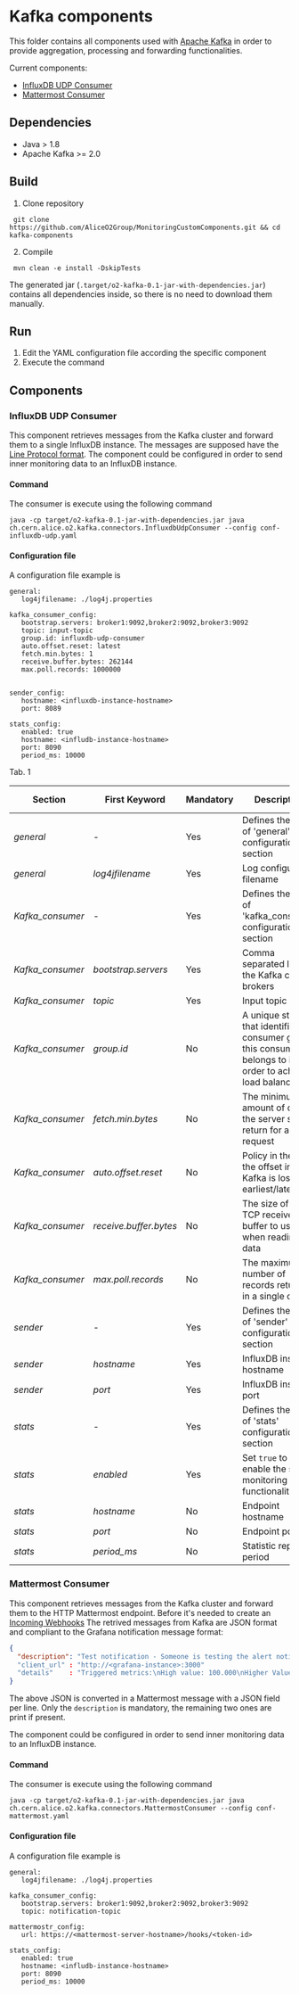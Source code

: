
# Kafka components
This folder contains all components used with [Apache Kafka](https://kafka.apache.org) in order to provide aggregation, processing and forwarding functionalities. 

Current components:
- [InfluxDB UDP Consumer]()
- [Mattermost Consumer]()

## Dependencies
- Java > 1.8
- Apache Kafka >= 2.0
	
## Build
1. Clone repository
```
 git clone https://github.com/AliceO2Group/MonitoringCustomComponents.git && cd kafka-components 
```
2. Compile
```
 mvn clean -e install -DskipTests 
```

The generated jar (`.target/o2-kafka-0.1-jar-with-dependencies.jar`) contains all dependencies inside, so there is no need to download them manually.

## Run

1. Edit the YAML configuration file according the specific component
2. Execute the command

## Components

### InfluxDB UDP Consumer
This component retrieves messages from the Kafka cluster and forward them to a single InfluxDB instance. 
The messages are supposed have the [Line Protocol format](https://docs.influxdata.com/influxdb/v1.7/write_protocols/line_protocol_reference/).
The component could be configured in order to send inner monitoring data to an InfluxDB instance.

#### Command
The consumer is execute using the following command

```
java -cp target/o2-kafka-0.1-jar-with-dependencies.jar java ch.cern.alice.o2.kafka.connectors.InfluxdbUdpConsumer --config conf-influxdb-udp.yaml
```

#### Configuration file 
A configuration file example is

```
general:
   log4jfilename: ./log4j.properties

kafka_consumer_config:
   bootstrap.servers: broker1:9092,broker2:9092,broker3:9092
   topic: input-topic
   group.id: influxdb-udp-consumer
   auto.offset.reset: latest
   fetch.min.bytes: 1
   receive.buffer.bytes: 262144
   max.poll.records: 1000000


sender_config:
   hostname: <influxdb-instance-hostname>
   port: 8089

stats_config:
   enabled: true
   hostname: <infludb-instance-hostname>
   port: 8090
   period_ms: 10000
```

Tab. 1

| Section | First Keyword | Mandatory | Description | Default value |
| --------| --------------| ----------| ----------- | ------------- |
| *general* | -          | Yes    | Defines the start of 'general' configuration section | - |
| *general* | *log4jfilename* | Yes | Log configuration filename | - |
| *Kafka_consumer* | - | Yes | Defines the start of 'kafka_consumer' configuration section | - |
| *Kafka_consumer* | *bootstrap.servers* | Yes | Comma separated list of the Kafka cluster brokers | - |
| *Kafka_consumer* | *topic* | Yes | Input topic | - |
| *Kafka_consumer* | *group.id* | No | A unique string that identifies the consumer group this consumer belongs to in order to achive load balancing | infludb-udp-consumer |
| *Kafka_consumer* | *fetch.min.bytes* | No | The minimum amount of data the server should return for a fetch request | 1 |
| *Kafka_consumer* | *auto.offset.reset* | No | Policy in the case the offset in Kafka is lost: earliest/latest | latest |
| *Kafka_consumer* | *receive.buffer.bytes* | No | The size of the TCP receive buffer to use when reading data | 262144 |
| *Kafka_consumer* | *max.poll.records* | No | The maximum number of records returned in a single call | 1000000 |
| *sender* | - | Yes | Defines the start of 'sender' configuration section | 
| *sender* | *hostname* | Yes | InfluxDB instance hostname | 
| *sender* | *port* | Yes | InfluxDB instance port | 
| *stats* | - | Yes | Defines the start of 'stats' configuration section | 
| *stats* | *enabled* | Yes | Set `true` to enable the self-monitoring functionality | 
| *stats*  | *hostname* | No | Endpoint hostname | 
| *stats*  | *port*   | No | Endpoint port |
| *stats*  | *period_ms* | No | Statistic report period |



### Mattermost Consumer
This component retrieves messages from the Kafka cluster and forward them to the HTTP Mattermost endpoint. 
Before it's needed to create an [Incoming Webhooks](https://docs.mattermost.com/developer/webhooks-incoming.html) 
The retrived messages from Kafka are JSON format and compliant to the Grafana notification message format:

```JSON
{
  "description": "Test notification - Someone is testing the alert notification within grafana"
  "client_url" : "http://<grafana-instance>:3000"
  "details"    : "Triggered metrics:\nHigh value: 100.000\nHigher Value: 200.000"
}
```

The above JSON is converted in a Mattermost message with a JSON field per line. 
Only the `description` is mandatory, the remaining two ones are print if present.

 
The component could be configured in order to send inner monitoring data to an InfluxDB instance.

#### Command
The consumer is execute using the following command

```
java -cp target/o2-kafka-0.1-jar-with-dependencies.jar java ch.cern.alice.o2.kafka.connectors.MattermostConsumer --config conf-mattermost.yaml
```

#### Configuration file 
A configuration file example is

```
general:
   log4jfilename: ./log4j.properties

kafka_consumer_config:
   bootstrap.servers: broker1:9092,broker2:9092,broker3:9092
   topic: notification-topic

mattermostr_config:
   url: https://<mattermost-server-hostname>/hooks/<token-id>

stats_config:
   enabled: true
   hostname: <infludb-instance-hostname>
   port: 8090
   period_ms: 10000
```

